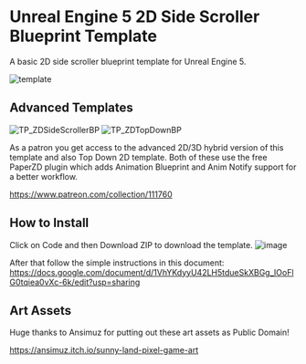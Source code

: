 # Unreal Engine 5 2D Side Scroller Blueprint Template
A basic 2D side scroller blueprint template for Unreal Engine 5.

![template](https://github.com/CobraCodeDev/TP_2DSideScrollerBP/assets/141534668/5bd1b1c9-5468-4de4-956f-4f688375023a)

## Advanced Templates
![TP_ZDSideScrollerBP](https://github.com/CobraCodeDev/TP_2DSideScrollerBP/assets/141534668/cd6b2446-cd31-4964-81db-496b1f7d86d8)
![TP_ZDTopDownBP](https://github.com/CobraCodeDev/TP_2DSideScrollerBP/assets/141534668/29672976-2ae4-4ebd-ac14-b94a21111117)

As a patron you get access to the advanced 2D/3D hybrid version of this template and also Top Down 2D template.
Both of these use the free PaperZD plugin which adds Animation Blueprint and Anim Notify support for a better workflow.

https://www.patreon.com/collection/111760

## How to Install
Click on Code and then Download ZIP to download the template.
![image](https://github.com/CobraCodeDev/TP_2DSideScrollerBP/assets/141534668/fbb64928-0b9c-4eeb-ad91-5b8910173fff)

After that follow the simple instructions in this document:
https://docs.google.com/document/d/1VhYKdyyU42LH5tdueSkXBGg_IOoFlG0tqiea0vXc-6k/edit?usp=sharing

## Art Assets
Huge thanks to Ansimuz for putting out these art assets as Public Domain!

https://ansimuz.itch.io/sunny-land-pixel-game-art
